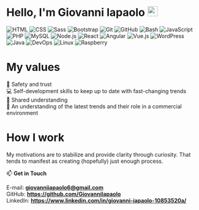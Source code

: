 # Hello, I'm Giovanni Iapaolo <img src="https://media.giphy.com/media/hvRJCLFzcasrR4ia7z/giphy.gif" width="26px">

![HTML](https://img.shields.io/badge/HTML-f16529?style=flat-square&logo=HTML5&logoColor=Black)
![CSS](https://img.shields.io/badge/CSS-2965f1?style=flat-square&logo=CSS3)
![Sass](https://img.shields.io/badge/Sass-ffffff?style=flat-square&logo=Sass)
![Bootstrap](https://img.shields.io/badge/-Bootstrap-553c7b?style=flat-square&logo=Bootstrap)
![Git](https://img.shields.io/badge/Git-3E2c00?style=flat-square&logo=Git)
![GitHub](https://img.shields.io/badge/-GitHub-333333?style=flat-square&logo=Github)
![Bash](https://img.shields.io/badge/Bash-807f83?style=flat-square&logo=GNU-Bash)
![JavaScript](https://img.shields.io/badge/JavaScript-323330?style=flat-square&logo=JavaScript)
![PHP](https://img.shields.io/badge/PHP-4f5b93?style=flat-square&logo=PHP)
![MySQL](https://img.shields.io/badge/MySQL-f29111?style=flat-square&logo=MySQL)
![Node.js](https://img.shields.io/badge/Node.js-336633?style=flat-square&logo=Node.js)
![React](https://img.shields.io/badge/React-282c34?style=flat-square&logo=React)
![Angular](https://img.shields.io/badge/Angular-b52e31?style=flat-square&logo=Angular)
![Vue.js](https://img.shields.io/badge/Vue.js-41b883?style=flat-square&logo=Vue-js)
![WordPress](https://img.shields.io/badge/WordPress-0073aa?style=flat-square&logo=WordPress)
![Java](https://img.shields.io/badge/Java-f89820?style=flat-square&logo=Java)
![DevOps](https://img.shields.io/badge/DevOps-008ad7?style=flat-square&logo=DevOps)
![Linux](https://img.shields.io/badge/Linux-a1a1a4?style=flat-square&logo=Linux)
![Raspberry](https://img.shields.io/badge/Raspberry-a22846?style=flat-square&logo=Raspberry-Pi)

# My values

📌 Safety and trust <br>
💻 Self-development skills to keep up to date with fast-changing trends <br>
🚀 Shared understanding <br>
📑 An understanding of the latest trends and their role in a commercial environment


# How I work

My motivations are to stabilize and provide clarity through curiosity. That tends to manifest as creating (hopefully) just enough process.

📫 <b>Get in Touch</b>

E-mail: <b>giovanniiapaolo6@gmail.com</b> <br>
GitHub: <b>https://github.com/GiovanniIapaolo</b> <br>
LinkedIn: <b>https://www.linkedin.com/in/giovanni-iapaolo-10853520a/</b>
